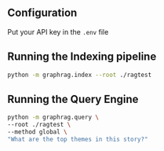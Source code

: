 ## Configuration

Put your API key in the `.env` file

## Running the Indexing pipeline

```bash
python -m graphrag.index --root ./ragtest
```

## Running the Query Engine

```bash
python -m graphrag.query \
--root ./ragtest \
--method global \
"What are the top themes in this story?"
```

